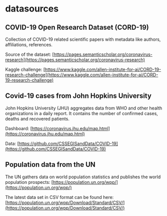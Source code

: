 # datasources

## COVID-19 Open Research Dataset \(CORD-19\)

Collection of COVID-19 related scientific papers with metadata like authors, affiliations, references.

Source of the dataset: [https://pages.semanticscholar.org/coronavirus-research](https://pages.semanticscholar.org/coronavirus-research)

Kaggle challenge: [https://www.kaggle.com/allen-institute-for-ai/CORD-19-research-challenge](https://www.kaggle.com/allen-institute-for-ai/CORD-19-research-challenge)

## Covid-19 cases from John Hopkins University

John Hopkins University \(JHU\) aggregates data from WHO and other health organizations in a daily report. It contains the number of confirmed cases, deaths and recovered patients.

Dashboard: [https://coronavirus.jhu.edu/map.html](https://coronavirus.jhu.edu/map.html)

Data: [https://github.com/CSSEGISandData/COVID-19](https://github.com/CSSEGISandData/COVID-19)

## Population data from the UN

The UN gathers data on world population statistics and publishes the world population prospects: [https://population.un.org/wpp/](https://population.un.org/wpp/)

The latest data set in CSV format can be found here: [https://population.un.org/wpp/Download/Standard/CSV/](https://population.un.org/wpp/Download/Standard/CSV/)

